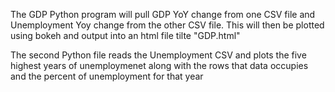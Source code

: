 The GDP Python program will pull GDP YoY change from one CSV file and Unemployment Yoy change from the other CSV file. This will then be
plotted using bokeh and output into an html file tilte "GDP.html"

The second Python file reads the Unemployment CSV and plots the five highest years of unemploymenet along with the rows that data occupies and the percent of unemployment for that year